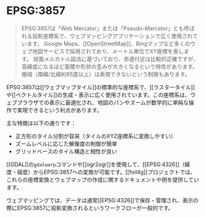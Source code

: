 # EPSG:3857

> EPSG:3857は「Web Mercator」または「Pseudo-Mercator」とも呼ばれる投影座標系で、ウェブマッピングアプリケーションで広く使用されています。
> Google Maps、[[OpenStreetMap]]、Bingマップなど多くのウェブ地図サービスで採用されており、メートル単位でXY座標を表します。
> 球面メルカトル図法に基づいており、赤道付近は比較的正確ですが、高緯度になるほど面積や形状の歪みが大きくなるという特性があります。極域（南緯/北緯約85度以上）は表現できないという制限もあります。

EPSG:3857は[[ウェブマップタイル]]の標準的な座標系で、[[ラスタータイル]]や[[ベクトルタイル]]の生成・表示に広く使用されています。この座標系は、ウェブブラウザでの表示に最適化され、地図のパンやズームが数学的に単純な操作で実現できるという利点があります。

主な特徴は以下の通りです：

- 正方形のタイル分割が容易（タイルのXYZ座標系に変換しやすい）
- ズームレベルに応じた解像度の制御が簡単
- グリッドベースのタイル構造と相性が良い

[[GDAL]]の`gdalwarp`コマンドや[[ogr2ogr]]を使用して、[[EPSG:4326]]（緯度・経度）からEPSG:3857への変換が可能です。[[foil4g]]プロジェクトでは、これらの座標変換とウェブマップの作成に関するドキュメントや例を提供しています。

ウェブマッピングでは、データは通常[[EPSG:4326]]で保存・管理され、表示の際にEPSG:3857に投影変換されるというワークフローが一般的です。
